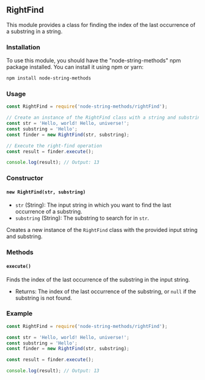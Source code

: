 ## RightFind

This module provides a class for finding the index of the last occurrence of a substring in a string.

### Installation

To use this module, you should have the "node-string-methods" npm package installed. You can install it using npm or yarn:

```bash
npm install node-string-methods
```

### Usage

```javascript
const RightFind = require('node-string-methods/rightFind');

// Create an instance of the RightFind class with a string and substring
const str = 'Hello, world! Hello, universe!';
const substring = 'Hello';
const finder = new RightFind(str, substring);

// Execute the right-find operation
const result = finder.execute();

console.log(result); // Output: 13
```

### Constructor

#### `new RightFind(str, substring)`

- `str` (String): The input string in which you want to find the last occurrence of a substring.
- `substring` (String): The substring to search for in `str`.

Creates a new instance of the `RightFind` class with the provided input string and substring.

### Methods

#### `execute()`

Finds the index of the last occurrence of the substring in the input string.

- Returns: The index of the last occurrence of the substring, or `null` if the substring is not found.

### Example

```javascript
const RightFind = require('node-string-methods/rightFind');

const str = 'Hello, world! Hello, universe!';
const substring = 'Hello';
const finder = new RightFind(str, substring);

const result = finder.execute();

console.log(result); // Output: 13
```
